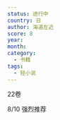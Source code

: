 ```yaml
---
status: 进行中
country: 日
author: 海道左近
score: 8
year:
month:
category:
  - 书籍
tags:
  - 轻小说
---
```

22卷

8/10 强烈推荐
